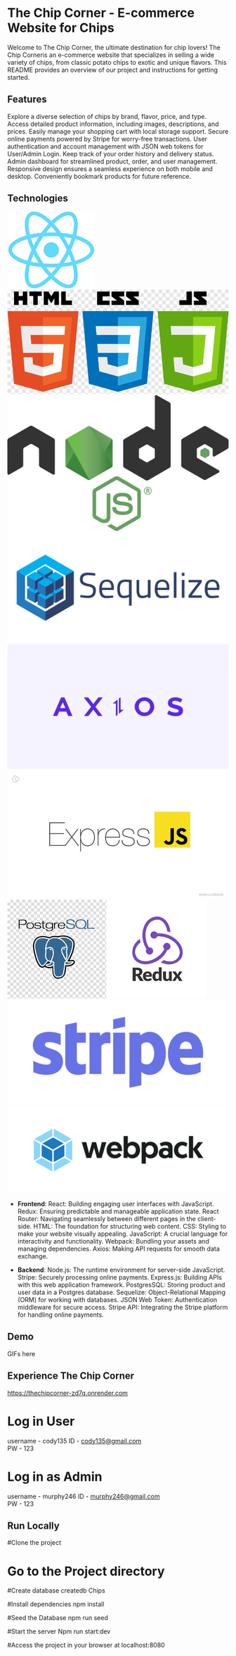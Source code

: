 # The Chip Corner - E-commerce Website for Chips

Welcome to The Chip Corner, the ultimate destination for chip lovers! 
The Chip Corneris an e-commerce website that specializes in selling a wide variety of chips, from classic potato chips to exotic and unique flavors. 
This README provides an overview of our project and instructions for getting started.

## Features

Explore a diverse selection of chips by brand, flavor, price, and type.
Access detailed product information, including images, descriptions, and prices.
Easily manage your shopping cart with local storage support.
Secure online payments powered by Stripe for worry-free transactions.
User authentication and account management with JSON web tokens for User/Admin Login.
Keep track of your order history and delivery status.
Admin dashboard for streamlined product, order, and user management.
Responsive design ensures a seamless experience on both mobile and desktop.
Conveniently bookmark products for future reference.

## Technologies
![](public/images/React.png) ![](public/images/HTMLCSSJS.png) ![](public/images/Node.js_logo.png) ![](public/images/Sequelize.png) ![](public/images/axios.png) ![](public/images/express.jpeg)  ![](public/images/postgresSQL.png)  ![](public/images/redux.png)  ![](public/images/stripelogo.png)  ![](public/images/webpack.png) 


- **Frontend**:
React: Building engaging user interfaces with JavaScript.
Redux: Ensuring predictable and manageable application state.
React Router: Navigating seamlessly between different pages in the client-side.
HTML: The foundation for structuring web content.
CSS: Styling to make your website visually appealing.
JavaScript: A crucial language for interactivity and functionality.
Webpack: Bundling your assets and managing dependencies.
Axios: Making API requests for smooth data exchange.
 

- **Backend**:
Node.js: The runtime environment for server-side JavaScript.
Stripe: Securely processing online payments.
Express.js: Building APIs with this web application framework.
PostgresSQL: Storing product and user data in a Postgres database.
Sequelize: Object-Relational Mapping (ORM) for working with databases.
JSON Web Token: Authentication middleware for secure access.
Stripe API: Integrating the Stripe platform for handling online payments.
 
## Demo

GIFs here

## Experience The Chip Corner

https://thechipcorner-zd7q.onrender.com

# Log in User
  username - cody135
  ID - cody135@gmail.com  
  PW - 123

# Log in as Admin 
  username - murphy246
  ID - murphy246@gmail.com  
  PW - 123

## Run Locally 

  #Clone the project

  # Go to the Project directory

  #Create database
  createdb Chips

  #Install dependencies
  npm install

  #Seed the Database
  npm run seed

  #Start the server
  Npm run start:dev

  #Access the project in your browser at localhost:8080
  

  
  

